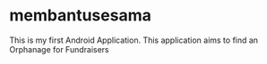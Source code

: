 # membantusesama
This is my first Android Application. This application aims to find an Orphanage for Fundraisers
